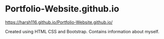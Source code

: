 # Portfolio-Website.github.io
https://harsh116.github.io/Portfolio-Website.github.io/

Created using HTML CSS and Bootstrap.
Contains information about myself.
